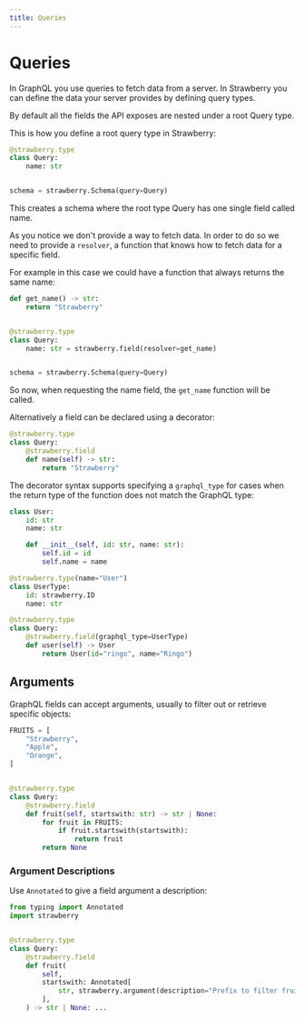 ```yaml
---
title: Queries
---
```


# Queries

In GraphQL you use queries to fetch data from a server. In Strawberry you can
define the data your server provides by defining query types.

By default all the fields the API exposes are nested under a root Query type.

This is how you define a root query type in Strawberry:

```python
@strawberry.type
class Query:
    name: str


schema = strawberry.Schema(query=Query)
```

This creates a schema where the root type Query has one single field called
name.

As you notice we don't provide a way to fetch data. In order to do so we need to
provide a `resolver`, a function that knows how to fetch data for a specific
field.

For example in this case we could have a function that always returns the same
name:

```python
def get_name() -> str:
    return "Strawberry"


@strawberry.type
class Query:
    name: str = strawberry.field(resolver=get_name)


schema = strawberry.Schema(query=Query)
```

So now, when requesting the name field, the `get_name` function will be called.

Alternatively a field can be declared using a decorator:

```python
@strawberry.type
class Query:
    @strawberry.field
    def name(self) -> str:
        return "Strawberry"
```

The decorator syntax supports specifying a `graphql_type` for cases when the
return type of the function does not match the GraphQL type:

```python
class User:
    id: str
    name: str

    def __init__(self, id: str, name: str):
        self.id = id
        self.name = name

@strawberry.type(name="User")
class UserType:
    id: strawberry.ID
    name: str

@strawberry.type
class Query:
    @strawberry.field(graphql_type=UserType)
    def user(self) -> User
        return User(id="ringo", name="Ringo")
```

## Arguments

GraphQL fields can accept arguments, usually to filter out or retrieve specific
objects:

```python
FRUITS = [
    "Strawberry",
    "Apple",
    "Orange",
]


@strawberry.type
class Query:
    @strawberry.field
    def fruit(self, startswith: str) -> str | None:
        for fruit in FRUITS:
            if fruit.startswith(startswith):
                return fruit
        return None
```

### Argument Descriptions

Use `Annotated` to give a field argument a description:

```python
from typing import Annotated
import strawberry


@strawberry.type
class Query:
    @strawberry.field
    def fruit(
        self,
        startswith: Annotated[
            str, strawberry.argument(description="Prefix to filter fruits by.")
        ],
    ) -> str | None: ...
```
